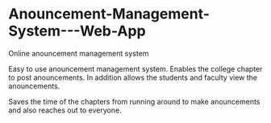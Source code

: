 Anouncement-Management-System---Web-App
=======================================

Online anouncement management system

Easy to use anouncement management system. Enables the college chapter to post anouncements. In addition allows the students
and faculty view the anouncements. 

Saves the time of the chapters from running around to make anouncements and also reaches out to everyone.
